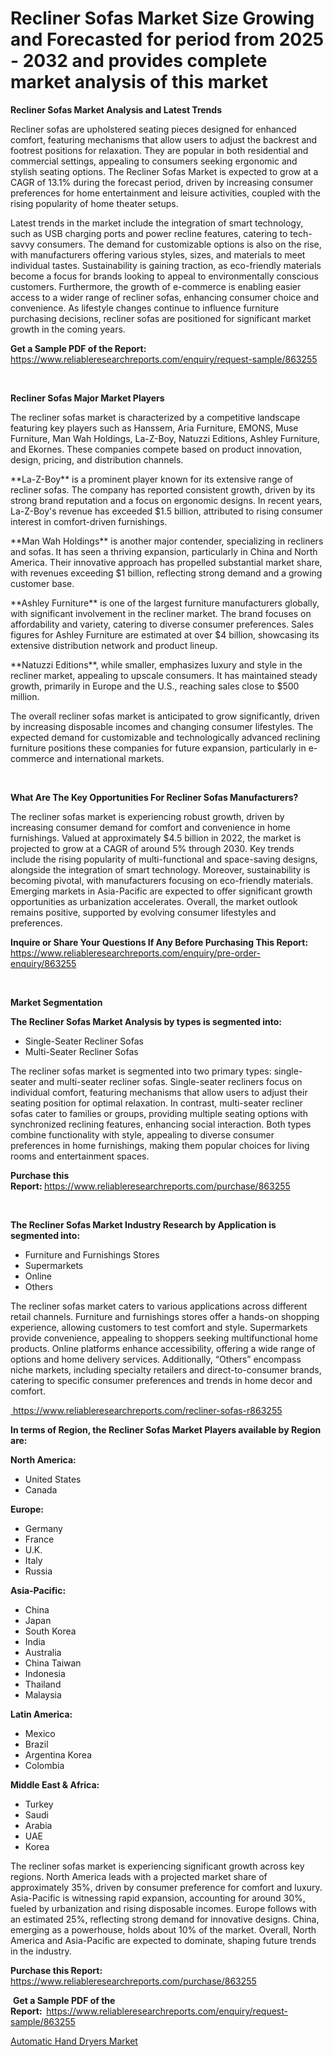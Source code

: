 <p><h1>Recliner Sofas Market Size Growing and Forecasted for period from 2025 - 2032 and provides complete market analysis of this market</h1></p><p><strong>Recliner Sofas Market Analysis and Latest Trends</strong></p>
<p><p>Recliner sofas are upholstered seating pieces designed for enhanced comfort, featuring mechanisms that allow users to adjust the backrest and footrest positions for relaxation. They are popular in both residential and commercial settings, appealing to consumers seeking ergonomic and stylish seating options. The Recliner Sofas Market is expected to grow at a CAGR of 13.1% during the forecast period, driven by increasing consumer preferences for home entertainment and leisure activities, coupled with the rising popularity of home theater setups.</p><p>Latest trends in the market include the integration of smart technology, such as USB charging ports and power recline features, catering to tech-savvy consumers. The demand for customizable options is also on the rise, with manufacturers offering various styles, sizes, and materials to meet individual tastes. Sustainability is gaining traction, as eco-friendly materials become a focus for brands looking to appeal to environmentally conscious customers. Furthermore, the growth of e-commerce is enabling easier access to a wider range of recliner sofas, enhancing consumer choice and convenience. As lifestyle changes continue to influence furniture purchasing decisions, recliner sofas are positioned for significant market growth in the coming years.</p></p>
<p><strong>Get a Sample PDF of the Report:&nbsp;</strong> <a href="https://www.reliableresearchreports.com/enquiry/request-sample/863255?utm_campaign=2198&utm_medium=2&utm_source=Github&utm_content=ia&utm_term=06022025&utm_id=recliner-sofas">https://www.reliableresearchreports.com/enquiry/request-sample/863255</a></p>
<p>&nbsp;</p>
<p><strong>Recliner Sofas Major Market Players</strong></p>
<p><p>The recliner sofas market is characterized by a competitive landscape featuring key players such as Hanssem, Aria Furniture, EMONS, Muse Furniture, Man Wah Holdings, La-Z-Boy, Natuzzi Editions, Ashley Furniture, and Ekornes. These companies compete based on product innovation, design, pricing, and distribution channels.</p><p>**La-Z-Boy** is a prominent player known for its extensive range of recliner sofas. The company has reported consistent growth, driven by its strong brand reputation and a focus on ergonomic designs. In recent years, La-Z-Boy's revenue has exceeded $1.5 billion, attributed to rising consumer interest in comfort-driven furnishings.</p><p>**Man Wah Holdings** is another major contender, specializing in recliners and sofas. It has seen a thriving expansion, particularly in China and North America. Their innovative approach has propelled substantial market share, with revenues exceeding $1 billion, reflecting strong demand and a growing customer base.</p><p>**Ashley Furniture** is one of the largest furniture manufacturers globally, with significant involvement in the recliner market. The brand focuses on affordability and variety, catering to diverse consumer preferences. Sales figures for Ashley Furniture are estimated at over $4 billion, showcasing its extensive distribution network and product lineup.</p><p>**Natuzzi Editions**, while smaller, emphasizes luxury and style in the recliner market, appealing to upscale consumers. It has maintained steady growth, primarily in Europe and the U.S., reaching sales close to $500 million.</p><p>The overall recliner sofas market is anticipated to grow significantly, driven by increasing disposable incomes and changing consumer lifestyles. The expected demand for customizable and technologically advanced reclining furniture positions these companies for future expansion, particularly in e-commerce and international markets.</p></p>
<p>&nbsp;</p>
<p><strong>What Are The Key Opportunities For Recliner Sofas Manufacturers?</strong></p>
<p><p>The recliner sofas market is experiencing robust growth, driven by increasing consumer demand for comfort and convenience in home furnishings. Valued at approximately $4.5 billion in 2022, the market is projected to grow at a CAGR of around 5% through 2030. Key trends include the rising popularity of multi-functional and space-saving designs, alongside the integration of smart technology. Moreover, sustainability is becoming pivotal, with manufacturers focusing on eco-friendly materials. Emerging markets in Asia-Pacific are expected to offer significant growth opportunities as urbanization accelerates. Overall, the market outlook remains positive, supported by evolving consumer lifestyles and preferences.</p></p>
<p><strong>Inquire or Share Your Questions If Any Before Purchasing This Report:</strong> <a href="https://www.reliableresearchreports.com/enquiry/pre-order-enquiry/863255?utm_campaign=2198&utm_medium=2&utm_source=Github&utm_content=ia&utm_term=06022025&utm_id=recliner-sofas">https://www.reliableresearchreports.com/enquiry/pre-order-enquiry/863255</a></p>
<p>&nbsp;</p>
<p><strong>Market Segmentation</strong></p>
<p><strong>The Recliner Sofas Market Analysis by types is segmented into:</strong></p>
<p><ul><li>Single-Seater Recliner Sofas</li><li>Multi-Seater Recliner Sofas</li></ul></p>
<p><p>The recliner sofas market is segmented into two primary types: single-seater and multi-seater recliner sofas. Single-seater recliners focus on individual comfort, featuring mechanisms that allow users to adjust their seating position for optimal relaxation. In contrast, multi-seater recliner sofas cater to families or groups, providing multiple seating options with synchronized reclining features, enhancing social interaction. Both types combine functionality with style, appealing to diverse consumer preferences in home furnishings, making them popular choices for living rooms and entertainment spaces.</p></p>
<p><strong>Purchase this Report:&nbsp;</strong><a href="https://www.reliableresearchreports.com/purchase/863255?utm_campaign=2198&utm_medium=2&utm_source=Github&utm_content=ia&utm_term=06022025&utm_id=recliner-sofas">https://www.reliableresearchreports.com/purchase/863255</a></p>
<p>&nbsp;</p>
<p><strong>The Recliner Sofas Market Industry Research by Application is segmented into:</strong></p>
<p><ul><li>Furniture and Furnishings Stores</li><li>Supermarkets</li><li>Online</li><li>Others</li></ul></p>
<p><p>The recliner sofas market caters to various applications across different retail channels. Furniture and furnishings stores offer a hands-on shopping experience, allowing customers to test comfort and style. Supermarkets provide convenience, appealing to shoppers seeking multifunctional home products. Online platforms enhance accessibility, offering a wide range of options and home delivery services. Additionally, “Others” encompass niche markets, including specialty retailers and direct-to-consumer brands, catering to specific consumer preferences and trends in home decor and comfort.</p></p>
<p><a href="https://www.reliableresearchreports.com/recliner-sofas-r863255?utm_campaign=2198&utm_medium=2&utm_source=Github&utm_content=ia&utm_term=06022025&utm_id=recliner-sofas">&nbsp;https://www.reliableresearchreports.com/recliner-sofas-r863255</a></p>
<p><strong>In terms of Region, the Recliner Sofas Market Players available by Region are:</strong></p>
<p>
    <p> <strong> North America: </strong>
        <ul>
            <li>United States</li>
            <li>Canada</li>
        </ul>
        </p> 
    <p> <strong> Europe: </strong>
        <ul>
            <li>Germany</li>
            <li>France</li>
            <li>U.K.</li>
            <li>Italy</li>
            <li>Russia</li>
        </ul>
        </p> 
    <p> <strong> Asia-Pacific: </strong>
        <ul>
            <li>China</li>
            <li>Japan</li>
            <li>South Korea</li>
            <li>India</li>
            <li>Australia</li>
            <li>China Taiwan</li>
            <li>Indonesia</li>
            <li>Thailand</li>
            <li>Malaysia</li>
        </ul>
        </p> 
    <p> <strong> Latin America: </strong>
        <ul>
            <li>Mexico</li>
            <li>Brazil</li>
            <li>Argentina Korea</li>
            <li>Colombia</li>
        </ul>
        </p> 
    <p> <strong> Middle East & Africa: </strong>
        <ul>
            <li>Turkey</li>
            <li>Saudi</li>
            <li>Arabia</li>
            <li>UAE</li>
            <li>Korea</li>
        </ul>
    </p>
    </p>
<p><p>The recliner sofas market is experiencing significant growth across key regions. North America leads with a projected market share of approximately 35%, driven by consumer preference for comfort and luxury. Asia-Pacific is witnessing rapid expansion, accounting for around 30%, fueled by urbanization and rising disposable incomes. Europe follows with an estimated 25%, reflecting strong demand for innovative designs. China, emerging as a powerhouse, holds about 10% of the market. Overall, North America and Asia-Pacific are expected to dominate, shaping future trends in the industry.</p></p>
<p><strong>Purchase this Report: </strong><a href="https://www.reliableresearchreports.com/purchase/863255?utm_campaign=2198&utm_medium=2&utm_source=Github&utm_content=ia&utm_term=06022025&utm_id=recliner-sofas">https://www.reliableresearchreports.com/purchase/863255</a></p>
<p>&nbsp;<strong>Get a Sample PDF of the Report:&nbsp;&nbsp;</strong><a href="https://www.reliableresearchreports.com/enquiry/request-sample/863255?utm_campaign=2198&utm_medium=2&utm_source=Github&utm_content=ia&utm_term=06022025&utm_id=recliner-sofas">https://www.reliableresearchreports.com/enquiry/request-sample/863255</a></p>
<p><strong></strong></p>
<p><p><a href="https://github.com/delindacallegari68/Market-Research-Report-List-1/blob/main/automatic-hand-dryers-market.md?utm_campaign=2198&utm_medium=2&utm_source=Github&utm_content=ia&utm_term=06022025&utm_id=recliner-sofas">Automatic Hand Dryers Market</a></p></p>